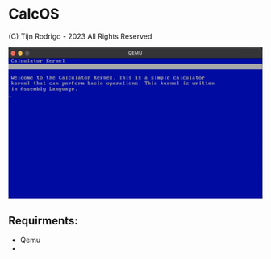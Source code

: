# CalcOS
(C) Tijn Rodrigo - 2023 All Rights Reserved


<img src="img/kernel_qemu.png"/>

## Requirments:

* Qemu
*
